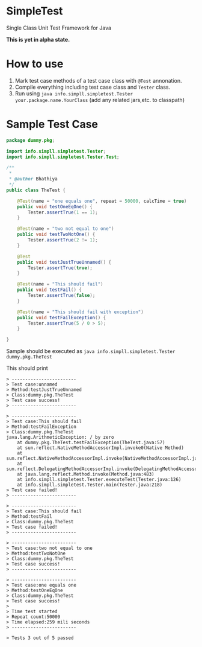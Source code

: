 SimpleTest
==========

Single Class Unit Test Framework for Java


**This is yet in alpha state.**

<h1>How to use </h1>

 1. Mark test case methods of a test case class with `@Test` annonation.
 2. Compile everything including test case class and `Tester` class.
 3. Run using `java info.simpll.simpletest.Tester your.package.name.YourClass` (add any related jars,etc. to classpath)

<h1>Sample Test Case</h1>

```java
package dummy.pkg;

import info.simpll.simpletest.Tester;
import info.simpll.simpletest.Tester.Test;

/**
 *
 * @author Bhathiya
 */
public class TheTest {

    @Test(name = "one equals one", repeat = 50000, calcTime = true)
    public void testOneEqOne() {
        Tester.assertTrue(1 == 1);
    }

    @Test(name = "two not equal to one")
    public void testTwoNotOne() {
        Tester.assertTrue(2 != 1);
    }

    @Test
    public void testJustTrueUnnamed() {
        Tester.assertTrue(true);
    }

    @Test(name = "This should fail")
    public void testFail() {
        Tester.assertTrue(false);
    }

    @Test(name = "This should fail with exception")
    public void testFailException() {
        Tester.assertTrue(5 / 0 > 5);
    }

}
```

Sample should be executed as `java info.simpll.simpletest.Tester dummy.pkg.TheTest`


This should print

```
> ------------------------
> Test case:unnamed
> Method:testJustTrueUnnamed
> Class:dummy.pkg.TheTest
> Test case success!
> ------------------------

> ------------------------
> Test case:This should fail
> Method:testFailException
> Class:dummy.pkg.TheTest
java.lang.ArithmeticException: / by zero
	at dummy.pkg.TheTest.testFailException(TheTest.java:57)
	at sun.reflect.NativeMethodAccessorImpl.invoke0(Native Method)
	at sun.reflect.NativeMethodAccessorImpl.invoke(NativeMethodAccessorImpl.java:62)
	at sun.reflect.DelegatingMethodAccessorImpl.invoke(DelegatingMethodAccessorImpl.java:43)
	at java.lang.reflect.Method.invoke(Method.java:483)
	at info.simpll.simpletest.Tester.executeTest(Tester.java:126)
	at info.simpll.simpletest.Tester.main(Tester.java:218)
> Test case failed!
> ------------------------

> ------------------------
> Test case:This should fail
> Method:testFail
> Class:dummy.pkg.TheTest
> Test case failed!
> ------------------------

> ------------------------
> Test case:two not equal to one
> Method:testTwoNotOne
> Class:dummy.pkg.TheTest
> Test case success!
> ------------------------

> ------------------------
> Test case:one equals one
> Method:testOneEqOne
> Class:dummy.pkg.TheTest
> Test case success!
> 
> Time test started
> Repeat count:50000
> Time elapsed:259 mili seconds
> ------------------------

> Tests 3 out of 5 passed
```

